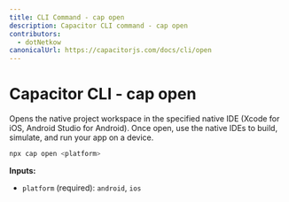 ```yaml
---
title: CLI Command - cap open
description: Capacitor CLI command - cap open
contributors:
  - dotNetkow
canonicalUrl: https://capacitorjs.com/docs/cli/open
---
```


# Capacitor CLI - cap open

Opens the native project workspace in the specified native IDE (Xcode for iOS, Android Studio for Android). Once open, use the native IDEs to build, simulate, and run your app on a device.

```bash
npx cap open <platform>
```

<strong>Inputs:</strong>

- `platform` (required): `android`, `ios`
